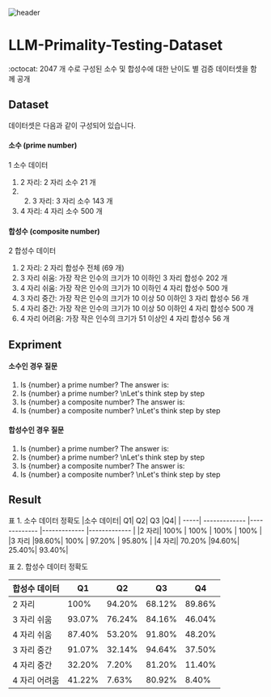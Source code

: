 ![header](https://capsule-render.vercel.app/api?type=transparent&color=white&height=200&section=header&text=HUMANE_LAB&animation=blink&fontSize=50&fontColor=d6ace6)

# LLM-Primality-Testing-Dataset
:octocat: 2047 개 수로 구성된 소수 및 합성수에 대한 난이도 별 검증 데이터셋을 함께 공개
## Dataset

데이터셋은 다음과 같이 구성되어 있습니다.

#### 소수 (prime number)
1 소수 데이터 
1) 2 자리: 2 자리 소수 21 개
2) 2) 3 자리: 3 자리 소수 143 개
3) 4 자리: 4 자리 소수 500 개 

#### 합성수 (composite number)
2 합성수 데이터 
1) 2 자리: 2 자리 합성수 전체 (69 개)
2) 3 자리 쉬움: 가장 작은 인수의 크기가 10 이하인 3 자리 합성수 202 개
3) 4 자리 쉬움: 가장 작은 인수의 크기가 10 이하인 4 자리 합성수 500 개
4) 3 자리 중간: 가장 작은 인수의 크기가 10 이상 50 이하인 3 자리 합성수 56 개
5) 4 자리 중간: 가장 작은 인수의 크기가 10 이상 50 이하인 4 자리 합성수 500 개
6) 4 자리 어려움: 가장 작은 인수의 크기가 51 이상인 4 자리 합성수 56 개

## Expriment

#### 소수인 경우 질문
1. Is {number} a prime number? The answer is:
2. Is {number} a prime number? \nLet's think step by step
3. Is {number} a composite number? The answer is:
4. Is {number} a composite number? \nLet's think step by step

#### 합성수인 경우 질문
1. Is {number} a prime number? The answer is:
2. Is {number} a prime number? \nLet's think step by step
3. Is {number} a composite number? The answer is:
4. Is {number} a composite number? \nLet's think step by step
   
## Result
표 1. 소수 데이터 정확도
|소수 데이터| Q1| Q2| Q3 |Q4|
| -----| ------------- |------------- |------------- |------------- |
|2 자리| 100% | 100% | 100% | 100% |
|3 자리 |98.60%| 100% | 97.20% | 95.80% |
|4 자리| 70.20% |94.60%| 25.40%| 93.40%|

표 2.
합성수 데이터 정확도

|합성수 데이터| Q1 |Q2| Q3| Q4|
| -----| ------------- |------------- |------------- |------------- |
|2 자리| 100% |94.20%| 68.12%| 89.86%|
|3 자리 쉬움 |93.07% |76.24% |84.16%| 46.04%|
|4 자리 쉬움 |87.40%| 53.20% |91.80%| 48.20%
|3 자리 중간| 91.07%| 32.14%| 94.64%| 37.50%
|4 자리 중간| 32.20%| 7.20%| 81.20%|11.40%
|4 자리 어려움| 41.22%| 7.63%| 80.92%| 8.40%
